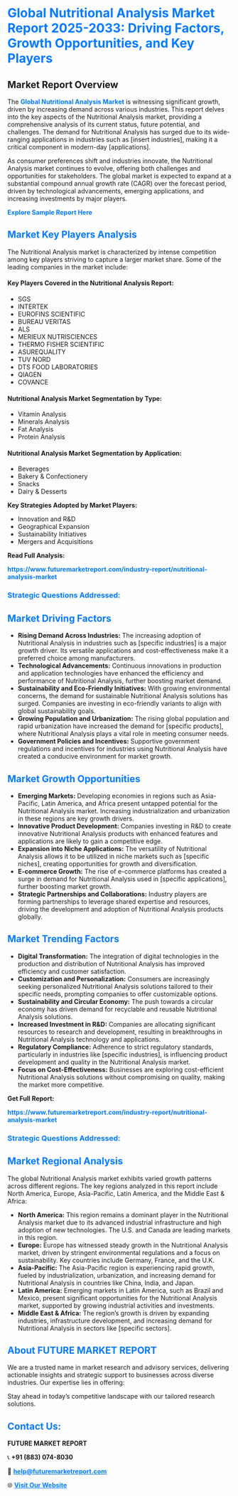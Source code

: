 <h1 style="color: #007BFF;">Global Nutritional Analysis Market Report 2025-2033: Driving Factors, Growth Opportunities, and Key Players</h1>

<section id="overview">
<h2>Market Report Overview</h2>
<p>The <a href="https://www.futuremarketreport.com/industry-report/nutritional-analysis-market" style="color: #007BFF; text-decoration: none;"><strong>Global Nutritional Analysis Market</strong></a> is witnessing significant growth, driven by increasing demand across various industries. This report delves into the key aspects of the Nutritional Analysis market, providing a comprehensive analysis of its current status, future potential, and challenges. The demand for Nutritional Analysis has surged due to its wide-ranging applications in industries such as [insert industries], making it a critical component in modern-day [applications].</p>
<p>As consumer preferences shift and industries innovate, the Nutritional Analysis market continues to evolve, offering both challenges and opportunities for stakeholders. The global market is expected to expand at a substantial compound annual growth rate (CAGR) over the forecast period, driven by technological advancements, emerging applications, and increasing investments by major players.</p>
</section>

<section id="overview">
<p><a href="https://www.futuremarketreport.com/request-sample/reportId=50800" style="color: #007BFF; text-decoration: none;"><strong>Explore Sample Report Here</strong></a></p>
</section>

<section id="key-players">
<h2 style="color: #007BFF;">Market Key Players Analysis</h2>
<p>The Nutritional Analysis market is characterized by intense competition among key players striving to capture a larger market share. Some of the leading companies in the market include:</p>
<h4>Key Players Covered in the Nutritional Analysis Report:</h4>
<ul><li>SGS</li><li>INTERTEK</li><li>EUROFINS SCIENTIFIC</li><li>BUREAU VERITAS</li><li>ALS</li><li>MERIEUX NUTRISCIENCES</li><li>THERMO FISHER SCIENTIFIC</li><li>ASUREQUALITY</li><li>TUV NORD</li><li>DTS FOOD LABORATORIES</li><li>QIAGEN</li><li>COVANCE</li></ul>
<h4>Nutritional Analysis Market Segmentation by Type:</h4>
<ul><li>Vitamin Analysis</li><li>Minerals Analysis</li><li>Fat Analysis</li><li>Protein Analysis</li></ul>

<h4>Nutritional Analysis Market Segmentation by Application:</h4>
<ul><li>Beverages</li><li>Bakery &amp; Confectionery</li><li>Snacks</li><li>Dairy &amp; Desserts</li></ul>
<p><strong>Key Strategies Adopted by Market Players:</strong></p>
<ul>
<li>Innovation and R&D</li>
<li>Geographical Expansion</li>
<li>Sustainability Initiatives</li>
<li>Mergers and Acquisitions</li>
</ul>
</section>

<section>
<p><strong>Read Full Analysis: </strong></p><a href="https://www.futuremarketreport.com/industry-report/nutritional-analysis-market" style="color: #007BFF; text-decoration: none;"><strong>https://www.futuremarketreport.com/industry-report/nutritional-analysis-market</strong></a>
<h3 style="color: #007BFF;">Strategic Questions Addressed:</h3>
</section>

<section id="driving-factors">
<h2 style="color: #007BFF;">Market Driving Factors</h2>
<ul>
<li><strong>Rising Demand Across Industries:</strong> The increasing adoption of Nutritional Analysis in industries such as [specific industries] is a major growth driver. Its versatile applications and cost-effectiveness make it a preferred choice among manufacturers.</li>
<li><strong>Technological Advancements:</strong> Continuous innovations in production and application technologies have enhanced the efficiency and performance of Nutritional Analysis, further boosting market demand.</li>
<li><strong>Sustainability and Eco-Friendly Initiatives:</strong> With growing environmental concerns, the demand for sustainable Nutritional Analysis solutions has surged. Companies are investing in eco-friendly variants to align with global sustainability goals.</li>
<li><strong>Growing Population and Urbanization:</strong> The rising global population and rapid urbanization have increased the demand for [specific products], where Nutritional Analysis plays a vital role in meeting consumer needs.</li>
<li><strong>Government Policies and Incentives:</strong> Supportive government regulations and incentives for industries using Nutritional Analysis have created a conducive environment for market growth.</li>
</ul>
</section>

<section id="growth-opportunities">
<h2 style="color: #007BFF;">Market Growth Opportunities</h2>
<ul>
<li><strong>Emerging Markets:</strong> Developing economies in regions such as Asia-Pacific, Latin America, and Africa present untapped potential for the Nutritional Analysis market. Increasing industrialization and urbanization in these regions are key growth drivers.</li>
<li><strong>Innovative Product Development:</strong> Companies investing in R&D to create innovative Nutritional Analysis products with enhanced features and applications are likely to gain a competitive edge.</li>
<li><strong>Expansion into Niche Applications:</strong> The versatility of Nutritional Analysis allows it to be utilized in niche markets such as [specific niches], creating opportunities for growth and diversification.</li>
<li><strong>E-commerce Growth:</strong> The rise of e-commerce platforms has created a surge in demand for Nutritional Analysis used in [specific applications], further boosting market growth.</li>
<li><strong>Strategic Partnerships and Collaborations:</strong> Industry players are forming partnerships to leverage shared expertise and resources, driving the development and adoption of Nutritional Analysis products globally.</li>
</ul>
</section>

<section id="trending-factors">
<h2 style="color: #007BFF;">Market Trending Factors</h2>
<ul>
<li><strong>Digital Transformation:</strong> The integration of digital technologies in the production and distribution of Nutritional Analysis has improved efficiency and customer satisfaction.</li>
<li><strong>Customization and Personalization:</strong> Consumers are increasingly seeking personalized Nutritional Analysis solutions tailored to their specific needs, prompting companies to offer customizable options.</li>
<li><strong>Sustainability and Circular Economy:</strong> The push towards a circular economy has driven demand for recyclable and reusable Nutritional Analysis solutions.</li>
<li><strong>Increased Investment in R&D:</strong> Companies are allocating significant resources to research and development, resulting in breakthroughs in Nutritional Analysis technology and applications.</li>
<li><strong>Regulatory Compliance:</strong> Adherence to strict regulatory standards, particularly in industries like [specific industries], is influencing product development and quality in the Nutritional Analysis market.</li>
<li><strong>Focus on Cost-Effectiveness:</strong> Businesses are exploring cost-efficient Nutritional Analysis solutions without compromising on quality, making the market more competitive.</li>
</ul>
</section>

<section>
<p><strong>Get Full Report: </strong></p><a href="https://www.futuremarketreport.com/industry-report/nutritional-analysis-market" style="color: #007BFF; text-decoration: none;"><strong>https://www.futuremarketreport.com/industry-report/nutritional-analysis-market</strong></a>
<h3 style="color: #007BFF;">Strategic Questions Addressed:</h3>
</section>


<section id="regional-analysis">
<h2 style="color: #007BFF;">Market Regional Analysis</h2>
<p>The global Nutritional Analysis market exhibits varied growth patterns across different regions. The key regions analyzed in this report include North America, Europe, Asia-Pacific, Latin America, and the Middle East & Africa:</p>
<ul>
<li><strong>North America:</strong> This region remains a dominant player in the Nutritional Analysis market due to its advanced industrial infrastructure and high adoption of new technologies. The U.S. and Canada are leading markets in this region.</li>
<li><strong>Europe:</strong> Europe has witnessed steady growth in the Nutritional Analysis market, driven by stringent environmental regulations and a focus on sustainability. Key countries include Germany, France, and the U.K.</li>
<li><strong>Asia-Pacific:</strong> The Asia-Pacific region is experiencing rapid growth, fueled by industrialization, urbanization, and increasing demand for Nutritional Analysis in countries like China, India, and Japan.</li>
<li><strong>Latin America:</strong> Emerging markets in Latin America, such as Brazil and Mexico, present significant opportunities for the Nutritional Analysis market, supported by growing industrial activities and investments.</li>
<li><strong>Middle East & Africa:</strong> The region’s growth is driven by expanding industries, infrastructure development, and increasing demand for Nutritional Analysis in sectors like [specific sectors].</li>
</ul>
</section>

<footer>
<h2 style="color: #007BFF;">About FUTURE MARKET REPORT</h2>
<p>We are a trusted name in market research and advisory services, delivering actionable insights and strategic support to businesses across diverse industries. Our expertise lies in offering:</p>

<p>Stay ahead in today’s competitive landscape with our tailored research solutions.</p>

<h2 style="color: #007BFF;">Contact Us:</h2>
<p><strong>FUTURE MARKET REPORT</strong></p>
<p>📞 <strong>+91 (883) 074-8030</strong></p>
<p>📧 <strong><a href="mailto:help@futuremarketreport.com" style="color: #007BFF;">help@futuremarketreport.com</a></strong></p>
<p>🌐 <strong><a href="https://www.futuremarketreport.com/" style="color: #007BFF;">Visit Our Website</a></strong></p>
</footer>